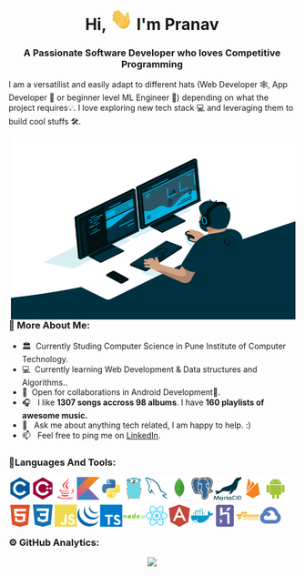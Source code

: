 <!---------------------------------------------------------------------------------------------
--------------------------------------------HEADING--------------------------------------------
----------------------------------------------------------------------------------------------->


<h1 align="center">Hi, <img src="https://github.com/pranav1152/pranav1152/blob/main/Resources/Hi.gif" width="40px" /> I'm Pranav</h1>
<h3 align="center">A Passionate Software Developer who loves Competitive Programming</h3>


<!---------------------------------------------------------------------------------------------
--------------------------------------------ABOUT--------------------------------------------
----------------------------------------------------------------------------------------------->


I am a versatilist and easily adapt to different hats (Web Developer 🕸️, App Developer 📱 or beginner level ML Engineer 🤖) depending on what the project requires💡. I love exploring new tech stack 💻 and leveraging them to build cool stuffs 🛠️. 
<br>


<!---------------------------------------------------------------------------------------------
--------------------------------------------MORE ABOUT--------------------------------------------
----------------------------------------------------------------------------------------------->


<img align="right" alt="GIF" src="https://github.com/pranav1152/pranav1152/blob/main/Resources/cool.gif" width="500" height="320"/>
  
### 🧐 More About Me:

  - 🏛 &nbsp;Currently Studing Computer Science in Pune Institute of Computer Technology.
  - 💻 &nbsp;Currently learning Web Development & Data structures and Algorithms..
  - 🤝 &nbsp;Open for collaborations in Android Development📱.
  - 🎧 &nbsp;  I like **1307 songs accross 98 albums**. I have **160 playlists of awesome music.**
  - 💬 &nbsp; Ask me about anything tech related, I am happy to help. :)
  - 📫 &nbsp; Feel free to ping me on [LinkedIn](https://www.linkedin.com/in/pranavdeshmukh/).
  
<!---------------------------------------------------------------------------------------------
--------------------------------------------Languages And Tools--------------------------------
----------------------------------------------------------------------------------------------->


### 🚀Languages And Tools:

   <a href="https://www.cprogramming.com" target="_blank"> <img align="left" src="https://github.com/pranav1152/pranav1152/blob/main/Resources/Icons/c-plain.svg" alt="C" height="40px"/> </a>
  <a href="https://www.cplusplus.com" target="_blank"> <img align="left" src="https://github.com/pranav1152/pranav1152/blob/main/Resources/Icons/1.Cplusplus/cplusplus-plain.svg" alt="C++" height="40px"/> </a>
  <a href="https://www.java.com" target="_blank"> <img align="left" src="https://github.com/pranav1152/pranav1152/blob/main/Resources/Icons/2.Java/java-plain.svg" alt="Java" height="40px"/> </a>
  <a href="https://kotlinlang.org" target="_blank"> <img align="left" src="https://github.com/pranav1152/pranav1152/blob/main/Resources/Icons/3.Kotlin/kotlin-original.svg" alt="Kotlin" height="40px"/> </a> 
  <a href="https://www.python.org/" target="_blank"> <img align="left" src="https://github.com/pranav1152/pranav1152/blob/main/Resources/Icons/3.1Python/python-original.svg" alt="Python" height="40px"/> </a>
  <a href="https://golang.org/" target="_blank"> <img align="left" src="https://github.com/pranav1152/pranav1152/blob/main/Resources/Icons/3.2Go/go-original.svg" alt="Go" height="40px"/> </a>
  <a href="https://www.mysql.com" target="_blank"><img align="left" alt="MySQL" height ="40px" src="https://github.com/pranav1152/pranav1152/blob/main/Resources/Icons/6.MySQL/mysql-original.svg"> </a>
  <a href="https://www.mongodb.com" target="_blank"><img align="left" alt="MongoDB" height ="40px" src="https://github.com/pranav1152/pranav1152/blob/main/Resources/Icons/7.MongoDB/mongodb-original.svg"></a>
  <a href="https://www.postgresql.org" target="_blank"><img align="left" alt="PostgreSQL" height ="40px" src="https://github.com/pranav1152/pranav1152/blob/main/Resources/Icons/7.1Postgreesql/postgresql-original.svg"></a>
  <a href="https://mariadb.org" target="_blank"> <img src="https://github.com/pranav1152/pranav1152/blob/main/Resources/Icons/7.1MariaDB/maria.svg" align="left" alt="Maria" height='40px'/> </a>
  <a href="https://firebase.google.com" target="_blank"> <img align="left" src="https://github.com/pranav1152/pranav1152/blob/main/Resources/Icons/8.Firebase/firebase-plain.svg" alt="Firebase" height ="40px"/> </a>
  <a href="https://developer.android.com" target="_blank"> <img align="left" alt="Android" height ="40px"  src="https://github.com/pranav1152/pranav1152/blob/main/Resources/Icons/9.Android/android-plain.svg"> </a>
</br>
<br>
<p align="right">
<a href="https://developer.mozilla.org/en-US/docs/Glossary/HTML5" target="_blank"><img align="left" alt="HTML5" height ="40px" src="https://github.com/pranav1152/pranav1152/blob/main/Resources/Icons/11.Html5/html5-plain.svg"></a>
  
<a href="https://developer.mozilla.org/en-US/docs/Web/CSS" target="_blank"><img align="left" alt="CSS3" height ="40px" src="https://github.com/pranav1152/pranav1152/blob/main/Resources/Icons/12.Css3/css3-plain.svg"></a>

<a href="https://www.javascript.com" target="_blank"><img align="left" alt="JavaScript" height ="40px" src="https://github.com/pranav1152/pranav1152/blob/main/Resources/Icons/13.Javascript/javascript-plain.svg"></a>
  
<a href="https://jquery.com" target="_blank"><img align="left" alt="Jquery" height ="40px" src="https://github.com/pranav1152/pranav1152/blob/main/Resources/Icons/jquery-plain.svg"></a>

<a href="https://www.typescriptlang.org" target="_blank"><img align="left" alt="TypeScript" height ="40px" src="https://github.com/pranav1152/pranav1152/blob/main/Resources/Icons/13.1Typescript/typescript-plain.svg"></a>

<a href="https://nodejs.org" target="_blank"> <img src="https://github.com/pranav1152/pranav1152/blob/main/Resources/Icons/14.Nodejs/nodejs-plain-wordmark.svg" align="left" alt="nodeJS" height='40px'/> </a>    

<a href="https://reactjs.org" target="_blank"> <img src="https://github.com/pranav1152/pranav1152/blob/main/Resources/Icons/15.React/react-original.svg" align="left" alt="React" height='40px'/> </a>

<a href="https://angular.io" target="_blank"> <img src="https://github.com/pranav1152/pranav1152/blob/main/Resources/Icons/16.Angular/angularjs-plain.svg" align="left" alt="Angular" height='40px'/> </a>

<a href="https://www.docker.com" target="_blank"> <img src="https://github.com/pranav1152/pranav1152/blob/main/Resources/Icons/17.Docker/docker-plain.svg" align="left" alt="Docker" height='40px'/> </a>

<a href="https://www.heroku.com" target="_blank"> <img src="https://github.com/pranav1152/pranav1152/blob/main/Resources/Icons/18.Heroku/heroku-plain.svg" align="left" alt="Heroku" height='40px'/> </a>

<a href="https://aws.amazon.com" target="_blank"> <img src="https://github.com/pranav1152/pranav1152/blob/main/Resources/Icons/19.AWS/amazonwebservices-plain-wordmark.svg" align="left" alt="AWS" height='40px'/> </a>
  
<a href="https://cloud.google.com" target="_blank"> <img src="https://github.com/pranav1152/pranav1152/blob/main/Resources/Icons/googlecloud-plain.svg" align="left" alt="Google Cloud" height='40px'/> </a>
  
</p>
</br>

<br> 


<!---------------------------------------------------------------------------------------------
--------------------------------------------GitHub Analytics-----------------------------------
----------------------------------------------------------------------------------------------->


### ⚙️ GitHub Analytics:

<p>
<p>
  <p align="center">
  <a href="https://github.com/pranav1152">
    <img width="500em" src="https://github-readme-stats.vercel.app/api/top-langs/?username=pranav1152&layout=compact&theme=vue-dark"/>
  </a>
  </p>
</p>
</p>  

<!---------------------------------------------------------------------------------------------
--------------------------------------------Find Me--------------------------------------------
----------------------------------------------------------------------------------------------->
<!---------------------------------------------------------------------------------------------

### 📢 Find Me:

  [![StopStalk Badge](https://img.shields.io/badge/-StopStalk-blue?style=for-the-badge&logo=castbox&logoColor=white&link=https://www.stopstalk.com/user/profile/pranav918)](https://www.stopstalk.com/user/profile/pranav918) &nbsp; &nbsp;
  [![HackerRank Badge](https://img.shields.io/badge/HackerRank-2EC866?style=for-the-badge&logo=hackerrank&labelColor=white&link=https://www.hackerrank.com/pranavdeshmukh91)](https://www.hackerrank.com/pranavdeshmukh91) &nbsp; &nbsp;
  [![LeetCode Badge](https://img.shields.io/badge/LeetCode-FFA116?style=for-the-badge&logo=LeetCode&logoColor=white&link=https://leetcode.com/pranav918)](https://leetcode.com/pranav918) &nbsp; &nbsp;
  [![Codechef Badge](https://img.shields.io/badge/-CodeChef-5B4638?style=for-the-badge&logo=CodeChef&logoColor=white&link=https://www.codechef.com/users/pranav918)](https://www.codechef.com/users/pranav1152) &nbsp; &nbsp;
  [![CodeForces Badge](https://img.shields.io/badge/-CodeForces-1F8ACB?style=for-the-badge&logo=CodeForces&logoColor=white&link=https://codeforces.com/profile/pranav1152)](https://codeforces.com/profile/pranav1152) &nbsp; &nbsp;
  

<!---------------------------------------------------------------------------------------------
--------------------------------------------Connect With Me------------------------------------



### 🤝 Connect With Me:

  [![Linkedin Badge](https://img.shields.io/badge/LinkedIn-blue?style=for-the-badge&logo=linkedin&labelColor=blue&link=https://www.linkedin.com/in/pranavdeshmukh)](https://www.linkedin.com/in/pranavdeshmukh) &nbsp;
  [![Gmail Badge](https://img.shields.io/badge/Gmail-red?style=for-the-badge&logo=Gmail&logoColor=white&link=mailto:pranavdeshmukh1152@gmail.com)](mailto:pranavdeshmukh1152@gmail.com) &nbsp;
  [![Website Badge](https://img.shields.io/badge/-Website-47CCCC?style=for-the-badge&logo=Google-Chrome&logoColor=white&link=https://pranav918.github.io)](https://pranav1152.github.io) &nbsp; &nbsp;
  [![Dev.to Badge](https://img.shields.io/badge/-dev.to-0A0A0A?style=for-the-badge&logo=dev.to&logoColor=white&link=https://dev.to/pranav918)](https://dev.to/pranav918) &nbsp;
  [![StackOverflow Badge](https://img.shields.io/badge/-stackoverflow-FE7A16?style=for-the-badge&logo=stackoverflow&logoColor=white&link=https://stackoverflow.com/users/13742657/pranav-deshmukh)](https://stackoverflow.com/users/13742657/pranav-deshmukh) &nbsp;
  [![Medium Badge](https://img.shields.io/badge/-medium-12100E?style=for-the-badge&logo=medium&logoColor=white&link=https://medium.com/@pranavdeshmukh918)](https://medium.com/@pranavdeshmukh918) &nbsp;

----------------------------------------------------------------------------------------------->
